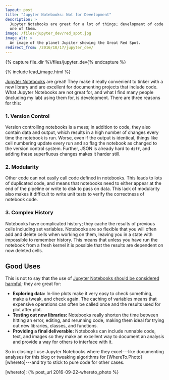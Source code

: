 ```yaml
---
layout: post
title: "Jupyter Notebooks: Not for Development"
description: >
  Jupyter Notebooks are great for a lot of things; development of code is not
  one of them.
image: /files/jupyter_dev/red_spot.jpg
image_alt: >
  An image of the planet Jupiter showing the Great Red Spot.
redirect_from: /2016/10/17/jupyter_dev/
---
```


{% capture file_dir %}/files/jupyter_dev{% endcapture %}

{% include lead_image.html %}

[Jupyter Notebooks][jpy] are great! They make it really convenient to tinker
with a new library and are excellent for documenting projects that include
code. What Jupyter Notebooks are not great for, and what I find many people
(including my lab) using them for, is development. There are three reasons for
this:

[jpy]: https://jupyter.org/

### 1. Version Control

Version controlling notebooks is a mess; in addition to code, they also
contain data and output, which results in a high number of changes every time
the notebook is run. Worse, even if the output is identical, things like cell
numbering update every run and so flag the notebook as changed to the version
control system. Further, JSON is already hard to `diff`, and adding these
superfluous changes makes it harder still.

### 2. Modularity

Other code can not easily call code defined in notebooks. This leads to lots
of duplicated code, and means that notebooks need to either appear at the end
of the pipeline or write to disk to pass on data. This lack of modularity also
makes it difficult to write unit tests to verify the correctness of notebook
code.

### 3. Complex History

Notebooks have complicated history; they cache the results of previous cells
including set variables. Notebooks are so flexible that you will often add and
delete cells when working on them, leaving you in a state with impossible to
remember history. This means that unless you have run the notebook from a
fresh kernel it is possible that the results are dependent on now deleted
cells.

## Good Uses

This is not to say that the use of [Jupyter Notebooks should be considered
harmful][harmful]; they are great for:

- **Exploring data:** In-line plots make it very easy to check
  something, make a tweak, and check again. The caching of variables means
  that expensive operations can often be called once and the results used for
  plot after plot.
- **Testing out new libraries:** Notebooks really shorten the time between
  hitting an error, editing, and rerunning code, making them ideal for
  trying out new libraries, classes, and functions.
- **Providing a final deliverable:** Notebooks can include runnable code,
  text, and images so they make an excellent way to document an analysis and
  provide a way for others to interface with it.

[harmful]: https://en.wikipedia.org/wiki/Considered_harmful

So in closing: I use Jupyter Notebooks where they excel---like documenting
analyses for this blog or tweaking algorithms for
[WhereTo.Photo][whereto]---and try to stick to pure code for other cases.

[whereto]: {% post_url 2016-09-22-whereto_photo %}
